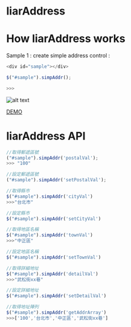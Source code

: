 liarAddress
===========



How liarAddress works
==========

Sample 1 : create simple address control : 

```javascript
<div id="sample"></div>

$("#sample").simpAddr();

>>> 
```
![alt text](https://dl.dropboxusercontent.com/u/23971112/github/liaraddress.jpg "Title")

[DEMO](http://jsbin.com/momawo/1/)


liarAddress  API
==========
```javascript
//取得郵遞區號
("#sample").simpAddr('postalVal');
>>> "100"

//設定郵遞區號
("#sample").simpAddr('setPostalVal');

//取得縣市
$("#sample").simpAddr('cityVal')
>>>"台北市"

//設定縣市
$("#sample").simpAddr('setCityVal')

//取得地區名稱
$("#sample").simpAddr('townVal')
>>>"中正區"

//設定地區名稱
$("#sample").simpAddr('setTownVal')

//取得詳細地址
$("#sample").simpAddr('detailVal')
>>>"武松街xx巷"

//設定詳細地址
$("#sample").simpAddr('setDetailVal')

//取得地址陣列
$("#sample").simpAddr('getAddrArray')
>>>['100','台北市','中正區','武松街xx巷']

```


